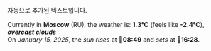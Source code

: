 
자동으로 추가된 텍스트입니다.

<!--START_SECTION:weather:moscow-->
Currently in **Moscow** (RU), the weather is: **1.3°C** (feels like **-2.4°C**), ***overcast clouds***<br/>
On *January 15, 2025*, the *sun rises* at 🌅**08:49** and *sets* at 🌇**16:28**.
<!--END_SECTION:weather-->
